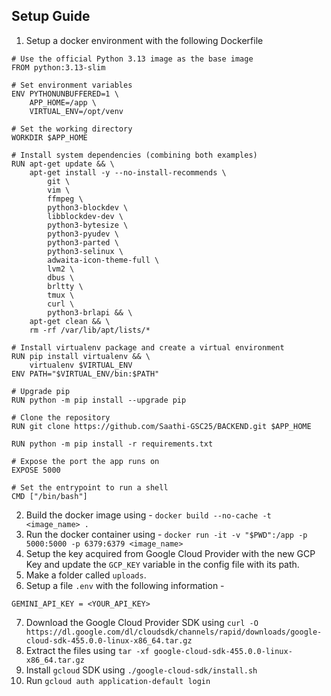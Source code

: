 ## Setup Guide

1. Setup a docker environment with the following Dockerfile
```
# Use the official Python 3.13 image as the base image
FROM python:3.13-slim

# Set environment variables
ENV PYTHONUNBUFFERED=1 \
    APP_HOME=/app \
    VIRTUAL_ENV=/opt/venv

# Set the working directory
WORKDIR $APP_HOME

# Install system dependencies (combining both examples)
RUN apt-get update && \
    apt-get install -y --no-install-recommends \
        git \
        vim \
        ffmpeg \ 
        python3-blockdev \
        libblockdev-dev \
        python3-bytesize \
        python3-pyudev \
        python3-parted \
        python3-selinux \
        adwaita-icon-theme-full \
        lvm2 \
        dbus \
        brltty \
        tmux \
        curl \
        python3-brlapi && \
    apt-get clean && \
    rm -rf /var/lib/apt/lists/*

# Install virtualenv package and create a virtual environment
RUN pip install virtualenv && \
    virtualenv $VIRTUAL_ENV
ENV PATH="$VIRTUAL_ENV/bin:$PATH"

# Upgrade pip
RUN python -m pip install --upgrade pip

# Clone the repository
RUN git clone https://github.com/Saathi-GSC25/BACKEND.git $APP_HOME

RUN python -m pip install -r requirements.txt

# Expose the port the app runs on
EXPOSE 5000

# Set the entrypoint to run a shell
CMD ["/bin/bash"]
```

2. Build the docker image using - `docker build --no-cache -t <image_name> . `
3. Run the docker container using - `docker run -it -v "$PWD":/app -p 5000:5000 -p 6379:6379 <image_name> `
4. Setup the key acquired from Google Cloud Provider with the new GCP Key and update the `GCP_KEY` variable in the config file with its path.
5. Make a folder called `uploads`.
6. Setup a file `.env` with the following information - 
```
GEMINI_API_KEY = <YOUR_API_KEY>
```
7. Download the Google Cloud Provider SDK using `curl -O https://dl.google.com/dl/cloudsdk/channels/rapid/downloads/google-cloud-sdk-455.0.0-linux-x86_64.tar.gz`
8. Extract the files using `tar -xf google-cloud-sdk-455.0.0-linux-x86_64.tar.gz`
9. Install `gcloud` SDK using `./google-cloud-sdk/install.sh` 
10. Run `gcloud auth application-default login`
